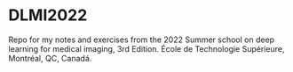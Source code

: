 # DLMI2022

Repo for my notes and exercises from the 2022 Summer school on deep learning for medical imaging, 3rd Edition. 
École de Technologie Supérieure, Montréal, QC, Canadá.
